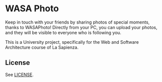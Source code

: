 # WASA Photo
Keep in touch with your friends by sharing photos of special moments, thanks to WASAPhoto! Directly from your PC, you can upload your photos, and they will be visible to everyone who is following you.

This is a University project, specifically for the Web and Software Architecture course of La Sapienza.

## License

See [LICENSE](LICENSE).
